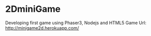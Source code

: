 # 2DminiGame
Developing first game using Phaser3, Nodejs and HTML5
Game Url: http://minigame2d.herokuapp.com/
